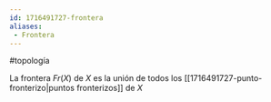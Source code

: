 ```yaml
---
id: 1716491727-frontera
aliases:
 - Frontera
---
```


#topología 

La frontera $Fr(X)$ de $X$ es la unión de todos los [[1716491727-punto-fronterizo|puntos fronterizos]] de $X$